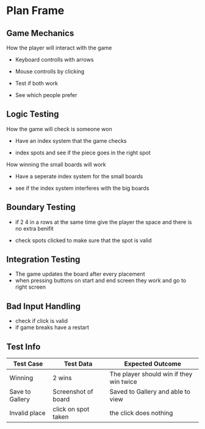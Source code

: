 # Plan Frame

## Game Mechanics

How the player will interact with the game

- Keyboard controlls with arrows
- Mouse controlls by clicking

- Test if both work
- See which people prefer

## Logic Testing

How the game will check is someone won

- Have an index system that the game checks

- index spots and see if the piece goes in the right spot

How winning the small boards will work

- Have a seperate index system for the small boards

- see if the index system interferes with the big boards

## Boundary Testing

- if 2 4 in a rows at the same time give the player the space and there is no extra benifit

- check spots clicked to make sure that the spot is valid

## Integration Testing

- The game updates the board after every placement
- when pressing buttons on start and end screen they work and go to right screen

## Bad Input Handling

- check if click is valid
- if game breaks have a restart

## Test Info

| Test Case | Test Data | Expected Outcome |
| --------- | --------- | ---------------- |
| Winning   | 2 wins    | The player should win if they win twice|
| Save to Gallery | Screenshot of board| Saved to Gallery and able to view|
| Invalid place | click on spot taken | the click does nothing|

